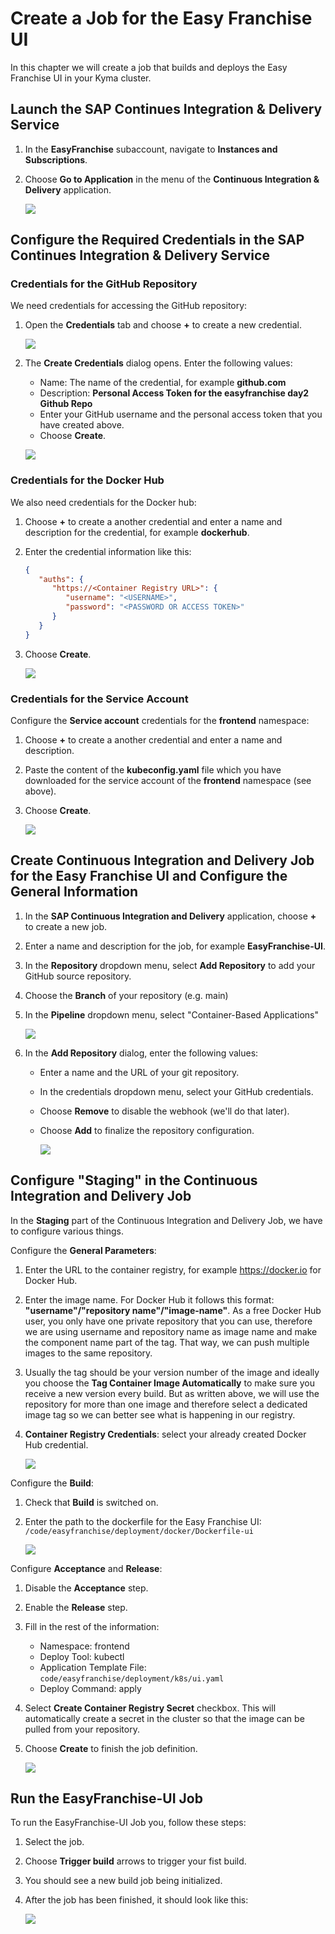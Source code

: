 # Create a Job for the Easy Franchise UI

In this chapter we will create a job that builds and deploys the Easy Franchise UI in your Kyma cluster.

## Launch the SAP Continues Integration & Delivery Service

   1. In the **EasyFranchise** subaccount, navigate to **Instances and Subscriptions**.
   2. Choose **Go to Application** in the menu of the **Continuous Integration & Delivery** application.

      ![](./images/04-LaunchApplication.png)

## Configure the Required Credentials in the SAP Continues Integration & Delivery Service

### Credentials for the GitHub Repository
We need credentials for accessing the GitHub repository: 

1. Open the **Credentials** tab and choose **+** to create a new credential.
   
   ![](./images/05-CICD-00.png) 

2. The **Create Credentials** dialog opens. Enter the following values:  
   
   * Name: The name of the credential, for example **github.com**
   * Description: **Personal Access Token for the easyfranchise day2 Github Repo**
   * Enter your GitHub username and the personal access token that you have created above.
   * Choose **Create**.
      
   ![](./images/05-CICD-03.png)  

### Credentials for the Docker Hub

We also need credentials for the Docker hub:
1. Choose **+** to create a another credential and enter a name and description for the credential, for example **dockerhub**.
2. Enter the credential information like this:

   ``` json
   {
      "auths": {
         "https://<Container Registry URL>": {
            "username": "<USERNAME>",
            "password": "<PASSWORD OR ACCESS TOKEN>"
         }
      }
   }
   ```

3. Choose **Create**. 

   ![](./images/05-CICD-11.png)

### Credentials for the Service Account

Configure the **Service account** credentials for the **frontend** namespace: 

1. Choose **+** to create a another credential and enter a name and description.
2. Paste the content of the **kubeconfig.yaml** file which you have downloaded for the service account of the **frontend** namespace (see above).
3. Choose **Create**.

   ![](./images/05-CICD-15c.png)

## Create Continuous Integration and Delivery Job for the Easy Franchise UI and Configure the General Information

1. In the **SAP Continuous Integration and Delivery** application, choose **+** to create a new job.
2. Enter a name and description for the job, for example **EasyFranchise-UI**.
3. In the **Repository** dropdown menu, select **Add Repository** to add your GitHub source repository.
4. Choose the **Branch** of your repository (e.g. main)
5. In the **Pipeline** dropdown menu, select "Container-Based Applications"


   ![](./images/05-CICD-01.png)
4. In the **Add Repository** dialog, enter the following values:  

   * Enter a name and the URL of your git repository. 
   * In the credentials dropdown menu, select your GitHub credentials.
   * Choose **Remove** to disable the webhook (we'll do that later).
   * Choose **Add** to finalize the repository configuration.

     ![](./images/05-CICD-02.png)

## Configure "Staging" in the Continuous Integration and Delivery Job

In the **Staging** part of the Continuous Integration and Delivery Job, we have to configure various things.

Configure the **General Parameters**:

1. Enter the URL to the container registry, for example <https://docker.io> for Docker Hub.
2. Enter the image name. For Docker Hub it follows this format: **"username"/"repository name"/"image-name"**. As a free Docker Hub user, you only have one private repository that you can use, therefore we are using username and repository name as image name and make the component name part of the tag. That way, we can push multiple images to the same repository.
3. Usually the tag should be your version number of the image and ideally you choose the **Tag Container Image Automatically** to make sure you receive a new version every build. But as written above, we will use the repository for more than one image and therefore select a dedicated image tag so we can better see what is happening in our registry.
4. **Container Registry Credentials**: select your already created Docker Hub credential.

   ![](./images/05-CICD-10.png) 

Configure the **Build**:

1. Check that **Build** is switched on.
2. Enter the path to the dockerfile for the Easy Franchise UI: ```/code/easyfranchise/deployment/docker/Dockerfile-ui```

   ![](./images/05-CICD-15a.png) 

Configure **Acceptance** and **Release**:

1. Disable the **Acceptance** step.
2. Enable the **Release** step.
3. Fill in the rest of the information:
   * Namespace: frontend
   * Deploy Tool: kubectl
   * Application Template File: ```code/easyfranchise/deployment/k8s/ui.yaml```
   * Deploy Command: apply

4. Select **Create Container Registry Secret** checkbox. This will automatically create a secret in the cluster so that the image can be pulled from your repository.
5. Choose **Create** to finish the job definition.

   ![](./images/05-CICD-15d.png)

## Run the EasyFranchise-UI Job

To run the EasyFranchise-UI Job you, follow these steps:

1. Select the job.
2. Choose **Trigger build** arrows to trigger your fist build.
3. You should see a new build job being initialized.
4. After the job has been finished, it should look like this:

   ![](./images/05-CICD-16.png) 
